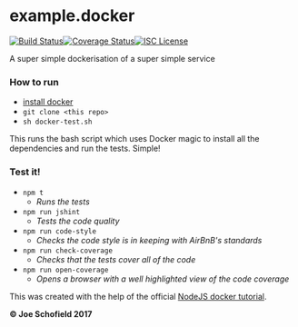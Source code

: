 # example.docker
[![Build Status](https://travis-ci.org/JoeScho/docker-test.png?branch=master)](https://travis-ci.org/JoeScho/docker-test)[![Coverage Status](https://coveralls.io/repos/github/JoeScho/docker-test/badge.svg?branch=master)](https://coveralls.io/github/JoeScho/docker-test?branch=master)[![ISC License](https://img.shields.io/badge/license-ISC-blue.svg?style=flat-square)](https://github.com/JoeScho/docker-test/blob/master/LICENSE)  

A super simple dockerisation of a super simple service

### How to run
* [install docker](https://docs.docker.com/engine/installation/)
* `git clone <this repo>`
* `sh docker-test.sh`

This runs the bash script which uses Docker magic to install all the dependencies and run the tests. Simple!

### Test it!
* `npm t`
  * _Runs the tests_
* `npm run jshint`
  * _Tests the code quality_
* `npm run code-style`
  * _Checks the code style is in keeping with AirBnB's standards_
* `npm run check-coverage`
  * _Checks that the tests cover all of the code_
* `npm run open-coverage`
  * _Opens a browser with a well highlighted view of the code coverage_

This was created with the help of the official [NodeJS docker tutorial](https://nodejs.org/en/docs/guides/nodejs-docker-webapp/).

__© Joe Schofield 2017__

